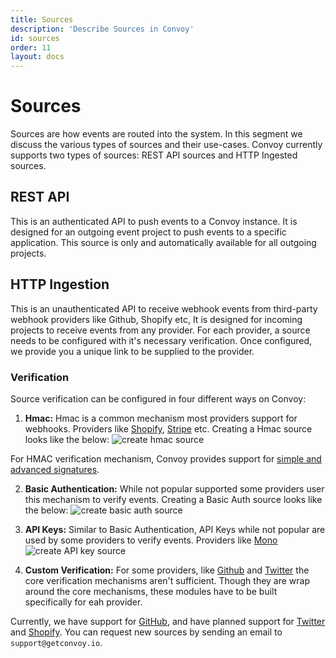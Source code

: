 ```yaml
---
title: Sources
description: 'Describe Sources in Convoy'
id: sources
order: 11
layout: docs
---
```


# Sources

Sources are how events are routed into the system. In this segment we discuss the various types of sources and their use-cases. Convoy currently supports two types of sources: REST API sources and HTTP Ingested sources.

## REST API

This is an authenticated API to push events to a Convoy instance. It is designed for an outgoing event project to push events to a specific application. This source is only and automatically available for all outgoing projects.

## HTTP Ingestion

This is an unauthenticated API to receive webhook events from third-party webhook providers like Github, Shopify etc, It is designed for incoming projects to receive events from any provider. For each provider, a source needs to be configured with it's necessary verification. Once configured, we provide you a unique link to be supplied to the provider.

### Verification

Source verification can be configured in four different ways on Convoy:

1. **Hmac:** Hmac is a common mechanism most providers support for webhooks. Providers like [Shopify](https://www.shopify.com/), [Stripe](https://stripe.com) etc. Creating a Hmac source looks like the below:
   ![create hmac source](/docs-assets/ingest-hmac.png)

For HMAC verification mechanism, Convoy provides support for [simple and advanced signatures](/docs/manual/signatures).

2. **Basic Authentication:** While not popular supported some providers user this mechanism to verify events. Creating a Basic Auth source looks like the below:
   ![create basic auth source](/docs-assets/ingest-basic.png)

3. **API Keys:** Similar to Basic Authentication, API Keys while not popular are used by some providers to verify events. Providers like [Mono](https://mono.co)
   ![create API key source](/docs-assets/ingest-api.png)

4. **Custom Verification:** For some providers, like [Github](https://github.com) and [Twitter](https://twitter.com) the core verification mechanisms aren't sufficient. Though they are wrap around the core mechanisms, these modules have to be built specifically for eah provider.

Currently, we have support for [GitHub](https://github.com), and have planned support for [Twitter](https://twitter.com) and [Shopify](https://shopify.com). You can request new sources by sending an email to `support@getconvoy.io`.
